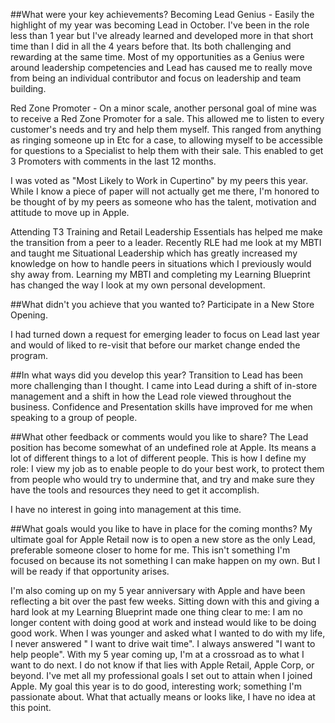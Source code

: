 ##What were your key achievements?
Becoming Lead Genius - Easily the highlight of my year was becoming Lead in October. I've been in the role less than 1 year but I've already learned and developed more in that short time than I did in all the 4 years before that. Its both challenging and rewarding at the same time. Most of my opportunities as a Genius were around leadership competencies and Lead has caused me to really move from being an individual contributor and focus on leadership and team building.

Red Zone Promoter - On a minor scale, another personal goal of mine was to receive a Red Zone Promoter for a sale. This allowed me to listen to every customer's needs and try and help them myself. This ranged from anything as ringing someone up in Etc for a case, to allowing myself to be accessible for questions to a Specialist to help them with their sale. This enabled to get 3 Promoters with comments in the last 12 months.

I was voted as "Most Likely to Work in Cupertino" by my peers this year. While I know a piece of paper will not actually get me there, I'm honored to be thought of by my peers as someone who has the talent, motivation and attitude to move up in Apple. 

Attending T3 Training and Retail Leadership Essentials has helped me make the transition from a peer to a leader. Recently RLE had me look at my MBTI and taught me Situational Leadership which has greatly increased my knowledge on how to handle peers in situations which I previously would shy away from. Learning my MBTI and completing my Learning Blueprint has changed the way I look at my own personal development. 

##What didn't you achieve that you wanted to?
Participate in a New Store Opening. 

I had turned down a request for emerging leader to focus on Lead last year and would of liked to re-visit that before our market change ended the program.

##In what ways did you develop this year?
Transition to Lead has been more challenging than I thought. I came into Lead during a shift of in-store management and a shift in how the Lead role viewed throughout the business. Confidence and Presentation skills have improved for me when speaking to a group of people. 

##What other feedback or comments would you like to share?
The Lead position has become somewhat of an undefined role at Apple. Its means a lot of different things to a lot of different people. This is how I define my role: I view my job as to enable people to do your best work, to protect them from people who would try to undermine that, and try and make sure they have the tools and resources they need to get it accomplish. 

I have no interest in going into management at this time. 
 
##What goals would you like to have in place for the coming months?
My ultimate goal for Apple Retail now is to open a new store as the only Lead, preferable someone closer to home for me. This isn't something I'm focused on because its not something I can make happen on my own. But I will be ready if that opportunity arises. 
 
I'm also coming up on my 5 year anniversary with Apple and have been reflecting a bit over the past few weeks. Sitting down with this and giving a hard look at my Learning Blueprint made one thing clear to me: I am no longer content with doing good at work and instead would like to be doing good work. When I was younger and asked what I wanted to do with my life, I never answered " I want to drive wait time". I always answered "I want to help people". With my 5 year coming up, I'm at a crossroad as to what I want to do next. I do not know if that lies with Apple Retail, Apple Corp, or beyond. I've met all my professional goals I set out to attain when I joined Apple. My goal this year is to do good, interesting work; something I'm passionate about. What that actually means or looks like, I have no idea at this point. 